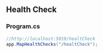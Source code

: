 ## Health Check
### Program.cs
```csharp
//http://localhost:5019/healtCheck
app.MapHealthChecks("/healtCheck");
```
